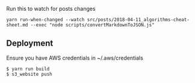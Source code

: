 
Run this to watch for posts changes
```
yarn run-when-changed --watch src/posts/2018-04-11_algorithms-cheat-sheet.md --exec "node scripts/convertMarkdownToJSON.js"
```

## Deployment

Ensure you have AWS credentials in ~/.aws/credentials

```
$ yarn run build
$ s3_website push
```
